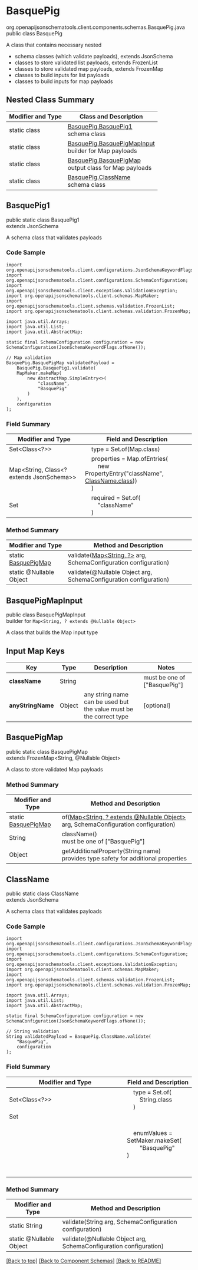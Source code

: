 # BasquePig
org.openapijsonschematools.client.components.schemas.BasquePig.java
public class BasquePig

A class that contains necessary nested
- schema classes (which validate payloads), extends JsonSchema
- classes to store validated list payloads, extends FrozenList
- classes to store validated map payloads, extends FrozenMap
- classes to build inputs for list payloads
- classes to build inputs for map payloads

## Nested Class Summary
| Modifier and Type | Class and Description |
| ----------------- | ---------------------- |
| static class | [BasquePig.BasquePig1](#basquepig1)<br> schema class |
| static class | [BasquePig.BasquePigMapInput](#basquepigmapinput)<br> builder for Map payloads |
| static class | [BasquePig.BasquePigMap](#basquepigmap)<br> output class for Map payloads |
| static class | [BasquePig.ClassName](#classname)<br> schema class |

## BasquePig1
public static class BasquePig1<br>
extends JsonSchema

A schema class that validates payloads

### Code Sample
```
import org.openapijsonschematools.client.configurations.JsonSchemaKeywordFlags;
import org.openapijsonschematools.client.configurations.SchemaConfiguration;
import org.openapijsonschematools.client.exceptions.ValidationException;
import org.openapijsonschematools.client.schemas.MapMaker;
import org.openapijsonschematools.client.schemas.validation.FrozenList;
import org.openapijsonschematools.client.schemas.validation.FrozenMap;

import java.util.Arrays;
import java.util.List;
import java.util.AbstractMap;

static final SchemaConfiguration configuration = new SchemaConfiguration(JsonSchemaKeywordFlags.ofNone());

// Map validation
BasquePig.BasquePigMap validatedPayload =
    BasquePig.BasquePig1.validate(
    MapMaker.makeMap(
        new AbstractMap.SimpleEntry<>(
            "className",
            "BasquePig"
        )
    ),
    configuration
);
```

### Field Summary
| Modifier and Type | Field and Description |
| ----------------- | ---------------------- |
| Set<Class<?>> | &nbsp;&nbsp;&nbsp;&nbsp;type = Set.of(Map.class)<br/> |
| Map<String, Class<? extends JsonSchema>> | &nbsp;&nbsp;&nbsp;&nbsp;properties = Map.ofEntries(<br>&nbsp;&nbsp;&nbsp;&nbsp;&nbsp;&nbsp;&nbsp;&nbsp;new PropertyEntry("className", [ClassName.class](#classname)))<br>&nbsp;&nbsp;&nbsp;&nbsp;)<br> |
| Set<String> | &nbsp;&nbsp;&nbsp;&nbsp;required = Set.of(<br>&nbsp;&nbsp;&nbsp;&nbsp;&nbsp;&nbsp;&nbsp;&nbsp;"className"<br>&nbsp;&nbsp;&nbsp;&nbsp;)<br> |

### Method Summary
| Modifier and Type | Method and Description |
| ----------------- | ---------------------- |
| static [BasquePigMap](#basquepigmap) | validate([Map<String, ?>](#basquepigmapinput) arg, SchemaConfiguration configuration) |
| static @Nullable Object | validate(@Nullable Object arg, SchemaConfiguration configuration) |
## BasquePigMapInput
public class BasquePigMapInput<br>
builder for `Map<String, ? extends @Nullable Object>`

A class that builds the Map input type

## Input Map Keys
| Key | Type |  Description | Notes |
| --- | ---- | ------------ | ----- |
| **className** | String |  | must be one of ["BasquePig"] |
| **anyStringName** | Object | any string name can be used but the value must be the correct type | [optional] |

## BasquePigMap
public static class BasquePigMap<br>
extends FrozenMap<String, @Nullable Object>

A class to store validated Map payloads

### Method Summary
| Modifier and Type | Method and Description |
| ----------------- | ---------------------- |
| static [BasquePigMap](#basquepigmap) | of([Map<String, ? extends @Nullable Object>](#basquepigmapinput) arg, SchemaConfiguration configuration) |
| String | className()<br> must be one of ["BasquePig"] |
| Object | getAdditionalProperty(String name)<br>provides type safety for additional properties |

## ClassName
public static class ClassName<br>
extends JsonSchema

A schema class that validates payloads

### Code Sample
```
import org.openapijsonschematools.client.configurations.JsonSchemaKeywordFlags;
import org.openapijsonschematools.client.configurations.SchemaConfiguration;
import org.openapijsonschematools.client.exceptions.ValidationException;
import org.openapijsonschematools.client.schemas.MapMaker;
import org.openapijsonschematools.client.schemas.validation.FrozenList;
import org.openapijsonschematools.client.schemas.validation.FrozenMap;

import java.util.Arrays;
import java.util.List;
import java.util.AbstractMap;

static final SchemaConfiguration configuration = new SchemaConfiguration(JsonSchemaKeywordFlags.ofNone());

// String validation
String validatedPayload = BasquePig.ClassName.validate(
    "BasquePig",
    configuration
);
```

### Field Summary
| Modifier and Type | Field and Description |
| ----------------- | ---------------------- |
| Set<Class<?>> | &nbsp;&nbsp;&nbsp;&nbsp;type = Set.of(<br/>&nbsp;&nbsp;&nbsp;&nbsp;&nbsp;&nbsp;&nbsp;&nbsp;String.class<br/>&nbsp;&nbsp;&nbsp;&nbsp;)<br/> |
| Set<Object> | &nbsp;&nbsp;&nbsp;&nbsp;enumValues = SetMaker.makeSet(<br>&nbsp;&nbsp;&nbsp;&nbsp;&nbsp;&nbsp;&nbsp;&nbsp;"BasquePig"<br>)<br> |

### Method Summary
| Modifier and Type | Method and Description |
| ----------------- | ---------------------- |
| static String | validate(String arg, SchemaConfiguration configuration) |
| static @Nullable Object | validate(@Nullable Object arg, SchemaConfiguration configuration) |
[[Back to top]](#top) [[Back to Component Schemas]](../../../README.md#Component-Schemas) [[Back to README]](../../../README.md)
